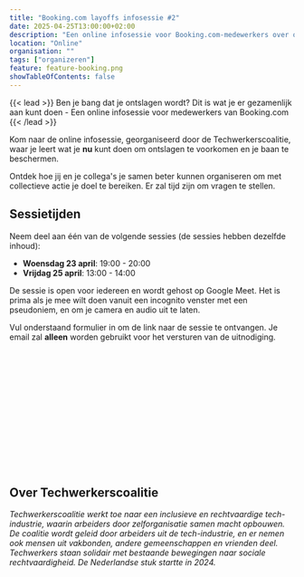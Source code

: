 ```yaml
---
title: "Booking.com layoffs infosessie #2"
date: 2025-04-25T13:00:00+02:00
description: "Een online infosessie voor Booking.com-medewerkers over organiseren tegen massa-ontslagen"
location: "Online"
organisation: ""
tags: ["organizeren"]
feature: feature-booking.png
showTableOfContents: false
---
```


{{< lead >}}
Ben je bang dat je ontslagen wordt? Dit is wat je er gezamenlijk aan kunt doen - Een online infosessie voor medewerkers van Booking.com
{{< /lead >}}

Kom naar de online infosessie, georganiseerd door de Techwerkerscoalitie, waar je leert wat je **nu** kunt doen om ontslagen te voorkomen en je baan te beschermen.

Ontdek hoe jij en je collega's je samen beter kunnen organiseren om met collectieve actie je doel te bereiken. Er zal tijd zijn om vragen te stellen.

## Sessietijden

Neem deel aan één van de volgende sessies (de sessies hebben dezelfde inhoud):

- **Woensdag 23 april**: 19:00 - 20:00
- **Vrijdag 25 april**: 13:00 - 14:00

De sessie is open voor iedereen en wordt gehost op Google Meet. Het is prima als je mee wilt doen vanuit een incognito venster met een pseudoniem, en om je camera en audio uit te laten.

Vul onderstaand formulier in om de link naar de sessie te ontvangen. Je email zal **alleen** worden gebruikt voor het versturen van de uitnodiging.

<iframe data-tally-src="https://tally.so/embed/wgzlYd?alignLeft=1&hideTitle=1&transparentBackground=1&dynamicHeight=1" loading="lazy" width="100%" height="211" frameborder="0" marginheight="0" marginwidth="0" title="Booking info session"></iframe>
<script>var d=document,w="https://tally.so/widgets/embed.js",v=function(){"undefined"!=typeof Tally?Tally.loadEmbeds():d.querySelectorAll("iframe[data-tally-src]:not([src])").forEach((function(e){e.src=e.dataset.tallySrc}))};if("undefined"!=typeof Tally)v();else if(d.querySelector('script[src="'+w+'"]')==null){var s=d.createElement("script");s.src=w,s.onload=v,s.onerror=v,d.body.appendChild(s);}</script>

## Over Techwerkerscoalitie

_Techwerkerscoalitie werkt toe naar een inclusieve en rechtvaardige tech-industrie, waarin arbeiders door zelforganisatie samen macht opbouwen. De coalitie wordt geleid door arbeiders uit de tech-industrie, en er nemen ook mensen uit vakbonden, andere gemeenschappen en vrienden deel. Techwerkers staan solidair met bestaande bewegingen naar sociale rechtvaardigheid. De Nederlandse stuk startte in 2024._
